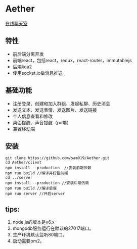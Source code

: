 # Aether

[在线聊天室](aether.liangsen.tk)

## 特性
* 前后端分离开发
* 前端react，包括react，redux，react-router，immutablejs
* 后端koa2
* 使用socket.io做消息推送

## 基础功能
* 注册登录、创建和加入群组、发起私聊、历史消息
* 发送文本、发送表情、发送图片、发送链接
* 个人信息查看和修改
* 桌面提醒、声音提醒（pc端）
* 兼容移动端

## 安装
    git clone https://github.com/sam019/Aether.git
    cd Aether/client
    npm install --production  //安装前端依赖
    npm run build //编译并打包前端
    cd ../server
    npm install --production //安装后端依赖
    npm run build //编译后端
    npm run server //开启server

## tips:
1. node.js的版本是v6.x
2. mongodb服务运行在默认的27017端口。
3. 生产环境默认监听80端口。
4. 启动需要pm2。
